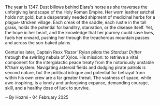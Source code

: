 
The year is 1347.  Dust billows behind Elara's horse as she traverses the unforgiving landscape of the Holy Roman Empire.  Her worn leather satchel holds not gold, but a desperately needed shipment of medicinal herbs for a plague-stricken village.  Each creak of the saddle, each rustle in the tall grass, holds the potential for banditry, starvation, or the disease itself.  Yet, the hope in her heart, and the knowledge that her journey could save lives, fuels her onward, pushing her through the treacherous mountain passes and across the sun-baked plains.

Centuries later, Captain Rexx 'Razor' Rylan pilots the *Stardust Drifter* through the swirling nebula of Xylos. His mission: to retrieve a vital component for the intergalactic peace treaty from the notoriously unstable K'tharr system.  Navigating asteroid fields and dodging pirate patrols is second nature, but the political intrigue and potential for betrayal from within his own crew are a far greater threat.  The vastness of space, while awe-inspiring, is a lonely and unforgiving expanse, demanding courage, skill, and a healthy dose of luck to survive.

~ By Hozmi - 04 February 2025
